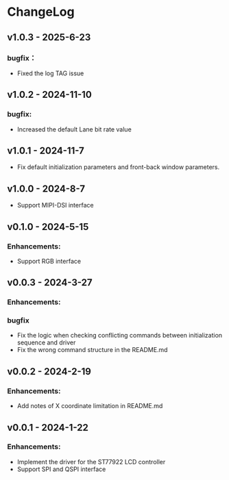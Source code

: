 # ChangeLog

## v1.0.3 - 2025-6-23

### bugfix：

*  Fixed the log TAG issue

## v1.0.2 - 2024-11-10

### bugfix:

* Increased the default Lane bit rate value

## v1.0.1 - 2024-11-7

* Fix default initialization parameters and front-back window parameters.

## v1.0.0 - 2024-8-7

* Support MIPI-DSI interface

## v0.1.0 - 2024-5-15

### Enhancements:

* Support RGB interface

## v0.0.3 - 2024-3-27

### Enhancements:

### bugfix

* Fix the logic when checking conflicting commands between initialization sequence and driver
* Fix the wrong command structure in the README.md

## v0.0.2 - 2024-2-19

### Enhancements:

* Add notes of X coordinate limitation in README.md

## v0.0.1 - 2024-1-22

### Enhancements:

* Implement the driver for the ST77922 LCD controller
* Support SPI and QSPI interface
